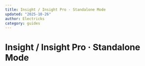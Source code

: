 ```yaml
---
title: Insight / Insight Pro · Standalone Mode
updated: "2025-10-26"
author: Electricks
category: guides
---
```


# Insight / Insight Pro · Standalone Mode

